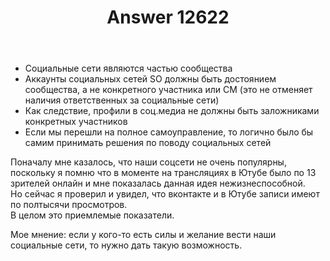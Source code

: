 ﻿---
title: "Answer 12622"
se.owner.user_id: 189027
se.owner.display_name: "Михаил Ребров"
se.owner.link: "https://ru.meta.stackoverflow.com/users/189027/%d0%9c%d0%b8%d1%85%d0%b0%d0%b8%d0%bb-%d0%a0%d0%b5%d0%b1%d1%80%d0%be%d0%b2"
se.answer_id: 12622
se.question_id: 12610
se.post_type: answer
se.is_accepted: False
---
<ul>
<li>Социальные сети являются частью сообщества</li>
<li>Аккаунты социальных сетей SO должны быть достоянием сообщества, а не конкретного участника или CM (это не отменяет наличия ответственных за социальные сети)</li>
<li>Как следствие, профили в соц.медиа не должны быть заложниками конкретных участников</li>
<li>Если мы перешли на полное самоуправление, то логично было бы самим принимать решения по поводу социальных сетей</li>
</ul>
<p>Поначалу мне казалось, что наши соцсети не очень популярны, поскольку я помню что в моменте на трансляциях в Ютубе было по 13 зрителей онлайн и мне показалась данная идея нежизнеспособной.<br/>
Но сейчас я проверил и увидел, что вконтакте и в Ютубе записи имеют по полтысячи просмотров.<br/>
В целом это приемлемые показатели.</p>
<p>Мое мнение: если у кого-то есть силы и желание вести наши социальные сети, то нужно дать такую возможность.</p>
